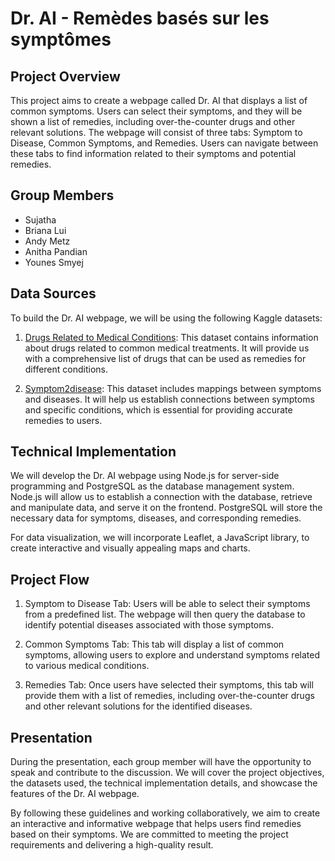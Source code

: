 # Dr. AI - Remèdes basés sur les symptômes

## Project Overview
This project aims to create a webpage called Dr. AI that displays a list of common symptoms. Users can select their symptoms, and they will be shown a list of remedies, including over-the-counter drugs and other relevant solutions. The webpage will consist of three tabs: Symptom to Disease, Common Symptoms, and Remedies. Users can navigate between these tabs to find information related to their symptoms and potential remedies.

## Group Members
- Sujatha
- Briana Lui
- Andy Metz
- Anitha Pandian
- Younes Smyej

## Data Sources
To build the Dr. AI webpage, we will be using the following Kaggle datasets:

1. [Drugs Related to Medical Conditions](https://www.kaggle.com/datasets/jithinanievarghese/drugs-related-to-common-treatments): This dataset contains information about drugs related to common medical treatments. It will provide us with a comprehensive list of drugs that can be used as remedies for different conditions.

2. [Symptom2disease](https://www.kaggle.com/datasets/niyarrbarman/symptom2disease): This dataset includes mappings between symptoms and diseases. It will help us establish connections between symptoms and specific conditions, which is essential for providing accurate remedies to users.

## Technical Implementation
We will develop the Dr. AI webpage using Node.js for server-side programming and PostgreSQL as the database management system. Node.js will allow us to establish a connection with the database, retrieve and manipulate data, and serve it on the frontend. PostgreSQL will store the necessary data for symptoms, diseases, and corresponding remedies.

For data visualization, we will incorporate Leaflet, a JavaScript library, to create interactive and visually appealing maps and charts.

## Project Flow
1. Symptom to Disease Tab: Users will be able to select their symptoms from a predefined list. The webpage will then query the database to identify potential diseases associated with those symptoms.

2. Common Symptoms Tab: This tab will display a list of common symptoms, allowing users to explore and understand symptoms related to various medical conditions.

3. Remedies Tab: Once users have selected their symptoms, this tab will provide them with a list of remedies, including over-the-counter drugs and other relevant solutions for the identified diseases.

## Presentation
During the presentation, each group member will have the opportunity to speak and contribute to the discussion. We will cover the project objectives, the datasets used, the technical implementation details, and showcase the features of the Dr. AI webpage.

By following these guidelines and working collaboratively, we aim to create an interactive and informative webpage that helps users find remedies based on their symptoms. We are committed to meeting the project requirements and delivering a high-quality result.


